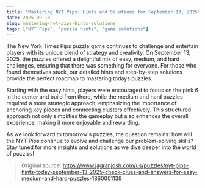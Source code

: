 ```yaml
---
title: "Mastering NYT Pips: Hints and Solutions for September 13, 2025"
date: 2025-09-13
slug: mastering-nyt-pips-hints-solutions
tags: ["NYT Pips", "puzzle hints", "game solutions"]
---
```


The New York Times Pips puzzle game continues to challenge and entertain players with its unique blend of strategy and creativity. On September 13, 2025, the puzzles offered a delightful mix of easy, medium, and hard challenges, ensuring that there was something for everyone. For those who found themselves stuck, our detailed hints and step-by-step solutions provide the perfect roadmap to mastering todays puzzles.

Starting with the easy hints, players were encouraged to focus on the pink 6 in the center and build from there, while the medium and hard puzzles required a more strategic approach, emphasizing the importance of anchoring key pieces and connecting clusters effectively. This structured approach not only simplifies the gameplay but also enhances the overall experience, making it more enjoyable and rewarding.

As we look forward to tomorrow's puzzles, the question remains: how will the NYT Pips continue to evolve and challenge our problem-solving skills? Stay tuned for more insights and solutions as we dive deeper into the world of puzzles!

> Original source: https://www.jagranjosh.com/us/puzzles/nyt-pips-hints-today-september-13-2025-check-clues-and-answers-for-easy-medium-and-hard-puzzles-1860001139